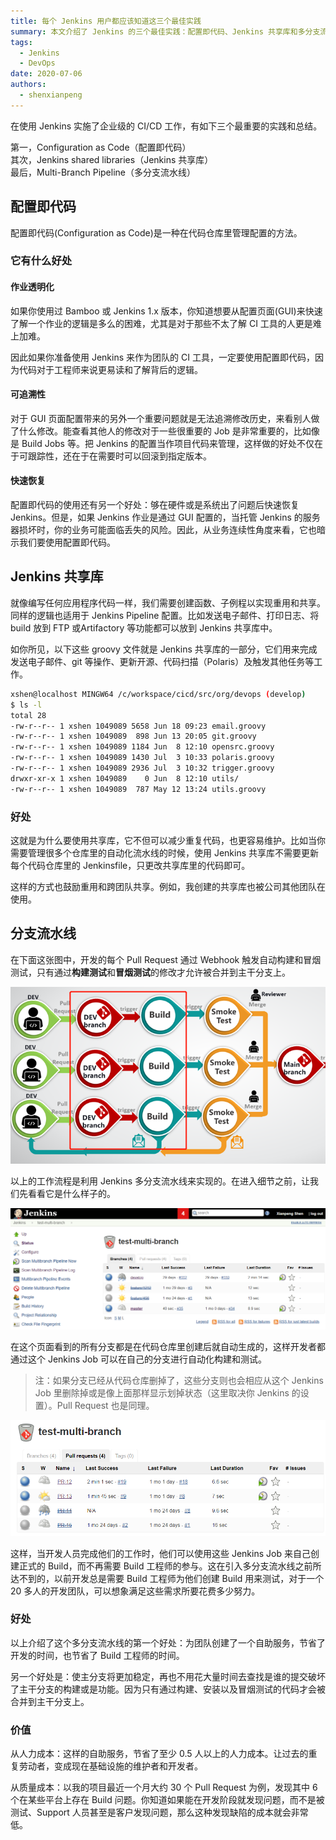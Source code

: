 ```yaml
---
title: 每个 Jenkins 用户都应该知道这三个最佳实践
summary: 本文介绍了 Jenkins 的三个最佳实践：配置即代码、Jenkins 共享库和多分支流水线，帮助用户提升 Jenkins 的使用效率和质量。
tags:
  - Jenkins
  - DevOps
date: 2020-07-06
authors:
  - shenxianpeng
---
```


​在使用 Jenkins 实施了企业级的 CI/CD 工作，有如下三个最重要的实践和总结。

第一，Configuration as Code（配置即代码）\
其次，Jenkins shared libraries（Jenkins 共享库）\
最后，Multi-Branch Pipeline（多分支流水线）

## 配置即代码

配置即代码(Configuration as Code)是一种在代码仓库里管理配置的方法。

### 它有什么好处

#### 作业透明化



如果你使用过 Bamboo 或 Jenkins 1.x 版本，你知道想要从配置页面(GUI)来快速了解一个作业的逻辑是多么的困难，尤其是对于那些不太了解 CI 工具的人更是难上加难。

因此如果你准备使用 Jenkins 来作为团队的 CI 工具，一定要使用配置即代码，因为代码对于工程师来说更易读和了解背后的逻辑。

#### 可追溯性

对于 GUI 页面配置带来的另外一个重要问题就是无法追溯修改历史，来看别人做了什么修改。能查看其他人的修改对于一些很重要的 Job 是非常重要的，比如像是 Build Jobs 等。把 Jenkins 的配置当作项目代码来管理，这样做的好处不仅在于可跟踪性，还在于在需要时可以回滚到指定版本。

#### 快速恢复

配置即代码的使用还有另一个好处：够在硬件或是系统出了问题后快速恢复 Jenkins。但是，如果 Jenkins 作业是通过 GUI 配置的，当托管 Jenkins 的服务器损坏时，你的业务可能面临丢失的风险。因此，从业务连续性角度来看，它也暗示我们要使用配置即代码。

## Jenkins 共享库

就像编写任何应用程序代码一样，我们需要创建函数、子例程以实现重用和共享。同样的逻辑也适用于 Jenkins Pipeline 配置。比如发送电子邮件、打印日志、将 build 放到 FTP 或Artifactory 等功能都可以放到 Jenkins 共享库中。

如你所见，以下这些 groovy 文件就是 Jenkins 共享库的一部分，它们用来完成发送电子邮件、git 等操作、更新开源、代码扫描（Polaris）及触发其他任务等工作。

```bash
xshen@localhost MINGW64 /c/workspace/cicd/src/org/devops (develop)
$ ls -l
total 28
-rw-r--r-- 1 xshen 1049089 5658 Jun 18 09:23 email.groovy
-rw-r--r-- 1 xshen 1049089  898 Jun 13 20:05 git.groovy
-rw-r--r-- 1 xshen 1049089 1184 Jun  8 12:10 opensrc.groovy
-rw-r--r-- 1 xshen 1049089 1430 Jul  3 10:33 polaris.groovy
-rw-r--r-- 1 xshen 1049089 2936 Jul  3 10:32 trigger.groovy
drwxr-xr-x 1 xshen 1049089    0 Jun  8 12:10 utils/
-rw-r--r-- 1 xshen 1049089  787 May 12 13:24 utils.groovy
```
### 好处

这就是为什么要使用共享库，它不但可以减少重复代码，也更容易维护。比如当你需要管理很多个仓库里的自动化流水线的时候，使用 Jenkins 共享库不需要更新每个代码仓库里的 Jenkinsfile，只更改共享库里的代码即可。

这样的方式也鼓励重用和跨团队共享。例如，我创建的共享库也被公司其他团队在使用。

## 分支流水线

在下面这张图中，开发的每个 Pull Request 通过 Webhook 触发自动构建和冒烟测试，只有通过**构建测试**和**冒烟测试**的修改才允许被合并到主干分支上。

![Pull Request 流程图](pull-request.png)

以上的工作流程是利用 Jenkins 多分支流水线来实现的。在进入细节之前，让我们先看看它是什么样子的。

![Multi-Branch Pepeline Branches](multi-branches.png)

在这个页面看到的所有分支都是在代码仓库里创建后就自动生成的，这样开发者都通过这个 Jenkins Job 可以在自己的分支进行自动化构建和测试。

> 注：如果分支已经从代码仓库删掉了，这些分支则也会相应从这个 Jenkins Job 里删除掉或是像上面那样显示划掉状态（这里取决你 Jenkins 的设置）。Pull Request 也是同理。

![Multi-Branch Pepeline Pull Requests](multi-pull-request.png)

这样，当开发人员完成他们的工作时，他们可以使用这些 Jenkins Job 来自己创建正式的 Build，而不再需要 Build 工程师的参与。这在引入多分支流水线之前所达不到的，以前开发总是需要 Build 工程师为他们创建 Build 用来测试，对于一个 20 多人的开发团队，可以想象满足这些需求所要花费多少努力。

### 好处

以上介绍了这个多分支流水线的第一个好处：为团队创建了一个自助服务，节省了开发的时间，也节省了 Build 工程师的时间。

另一个好处是：使主分支将更加稳定，再也不用花大量时间去查找是谁的提交破坏了主干分支的构建或是功能。因为只有通过构建、安装以及冒烟测试的代码才会被合并到主干分支上。

### 价值

从人力成本：这样的自助服务，节省了至少 0.5 人以上的人力成本。让过去的重复劳动者，变成现在基础设施的维护者和开发者。

从质量成本：以我的项目最近一个月大约 30 个 Pull Request 为例，发现其中 6 个在某些平台上存在 Build 问题。你知道如果能在开发阶段就发现问题，而不是被测试、Support 人员甚至是客户发现问题，那么这种发现缺陷的成本就会非常低。
